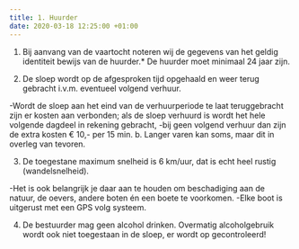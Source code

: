 ```yaml
---
title: 1. Huurder
date: 2020-03-18 12:25:00 +01:00
---
```


1) Bij aanvang van de vaartocht noteren wij de gegevens van het geldig identiteit bewijs van de huurder.* De huurder moet minimaal 24 jaar zijn.

2) De sloep wordt op de afgesproken tijd opgehaald en weer terug gebracht i.v.m. eventueel volgend verhuur. 

-Wordt de sloep aan het eind van de verhuurperiode te laat teruggebracht zijn er kosten aan verbonden;
als de sloep verhuurd is wordt het hele volgende dagdeel in rekening gebracht,
-bij geen volgend verhuur dan zijn de extra kosten € 10,- per 15 min.
 b. Langer varen kan soms, maar dit in overleg van tevoren.

3) De toegestane maximum snelheid is 6 km/uur, dat is echt heel rustig (wandelsnelheid).

-Het is ook belangrijk je daar aan te houden om beschadiging aan de natuur, de oevers, andere boten én een boete te voorkomen.
-Elke boot is uitgerust met een GPS volg systeem.

4) De bestuurder mag geen alcohol drinken. Overmatig alcoholgebruik wordt ook niet toegestaan in de sloep, er wordt op gecontroleerd!
